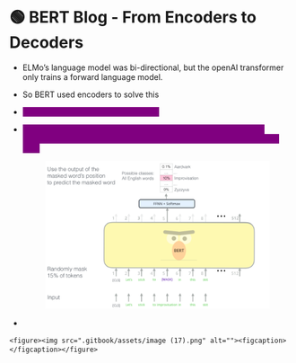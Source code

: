 # 🟢 BERT Blog - From Encoders to Decoders

* ELMo’s language model was bi-directional, but the openAI transformer only trains a forward language model.
* So BERT used encoders to solve this
* <mark style="color:purple;background-color:purple;">**BERT used masked language model**</mark>&#x20;
*   <mark style="color:purple;background-color:purple;">**The pre-training process includes an additional task: Given two sentences (A and B), is B likely to be the sentence that follows A, or not?**</mark>

    <figure><img src=".gitbook/assets/image (16).png" alt=""><figcaption></figcaption></figure>
*

    <figure><img src=".gitbook/assets/image (17).png" alt=""><figcaption></figcaption></figure>

